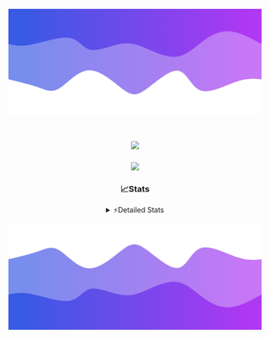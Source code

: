 ![Header](./header.png)
<div align="center">

<h1 align="center">
  <a href="https://git.io/typing-svg">
    <img src="https://readme-typing-svg.herokuapp.com/?lines=Hello,+There!+%F0%9F%91%8B;This+is+chicho.;Owner+on+Ocean;&center=true&size=25">
  </a>
</h1>
  
<p align="center">
  <img src="https://lanyard.cnrad.dev/api/852683595378196480" />
</p>

### 📈Stats
<details>
    <summary> ⚡Detailed Stats</summary>
    <br/>

<!--START_SECTION:waka-->
![Code Time](http://img.shields.io/badge/Code%20Time-1%2C064%20hrs%2012%20mins-blue)

![Profile Views](http://img.shields.io/badge/Profile%20Views-2-blue)

**🐱 My GitHub Data** 

> 📦 188.9 kB Used in GitHub's Storage 
 > 
> 🏆 0 Contributions in the Year 2025
 > 
> 🚫 Not Opted to Hire
 > 
> 📜 15 Public Repositories 
 > 
> 🔑 13 Private Repositories 
 > 
**I'm a Night 🦉** 

```text
🌞 Morning                24 commits          █░░░░░░░░░░░░░░░░░░░░░░░░   04.49 % 
🌆 Daytime                72 commits          ███░░░░░░░░░░░░░░░░░░░░░░   13.48 % 
🌃 Evening                239 commits         ███████████░░░░░░░░░░░░░░   44.76 % 
🌙 Night                  199 commits         █████████░░░░░░░░░░░░░░░░   37.27 % 
```
📅 **I'm Most Productive on Friday** 

```text
Monday                   29 commits          █░░░░░░░░░░░░░░░░░░░░░░░░   05.43 % 
Tuesday                  115 commits         █████░░░░░░░░░░░░░░░░░░░░   21.54 % 
Wednesday                83 commits          ████░░░░░░░░░░░░░░░░░░░░░   15.54 % 
Thursday                 72 commits          ███░░░░░░░░░░░░░░░░░░░░░░   13.48 % 
Friday                   126 commits         ██████░░░░░░░░░░░░░░░░░░░   23.60 % 
Saturday                 61 commits          ███░░░░░░░░░░░░░░░░░░░░░░   11.42 % 
Sunday                   48 commits          ██░░░░░░░░░░░░░░░░░░░░░░░   08.99 % 
```


📊 **This Week I Spent My Time On** 

```text
🕑︎ Time Zone: America/Argentina/Buenos_Aires

💬 Programming Languages: 
TypeScript               10 hrs 4 mins       ███████████████████████░░   91.59 % 
JSON                     22 mins             █░░░░░░░░░░░░░░░░░░░░░░░░   03.35 % 
Python                   15 mins             █░░░░░░░░░░░░░░░░░░░░░░░░   02.40 % 
JavaScript               8 mins              ░░░░░░░░░░░░░░░░░░░░░░░░░   01.26 % 
Other                    6 mins              ░░░░░░░░░░░░░░░░░░░░░░░░░   00.97 % 

🔥 Editors: 
Cursor                   10 hrs 59 mins      █████████████████████████   100.00 % 

🐱‍💻 Projects: 
ocean-backend            10 hrs 59 mins      █████████████████████████   100.00 % 

💻 Operating System: 
Windows                  10 hrs 59 mins      █████████████████████████   100.00 % 
```

**I Mostly Code in JavaScript** 

```text
JavaScript               8 repos             ██████░░░░░░░░░░░░░░░░░░░   24.24 % 
HTML                     7 repos             █████░░░░░░░░░░░░░░░░░░░░   21.21 % 
TypeScript               4 repos             ███░░░░░░░░░░░░░░░░░░░░░░   12.12 % 
Astro                    2 repos             ██░░░░░░░░░░░░░░░░░░░░░░░   06.06 % 
SCSS                     1 repo              █░░░░░░░░░░░░░░░░░░░░░░░░   03.03 % 
```




 Last Updated on 17/02/2025 11:13:52 UTC
<!--END_SECTION:waka-->
</details>

![Footer](./footer.png)
